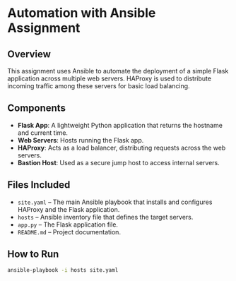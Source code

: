 # Automation with Ansible Assignment

## Overview

This assignment uses Ansible to automate the deployment of a simple Flask application across multiple web servers. HAProxy is used to distribute incoming traffic among these servers for basic load balancing.

## Components

- **Flask App**: A lightweight Python application that returns the hostname and current time.
- **Web Servers**: Hosts running the Flask app.
- **HAProxy**: Acts as a load balancer, distributing requests across the web servers.
- **Bastion Host**: Used as a secure jump host to access internal servers.

## Files Included

- `site.yaml` – The main Ansible playbook that installs and configures HAProxy and the Flask application.
- `hosts` – Ansible inventory file that defines the target servers.
- `app.py` – The Flask application file.
- `README.md` – Project documentation.

## How to Run
```bash
ansible-playbook -i hosts site.yaml